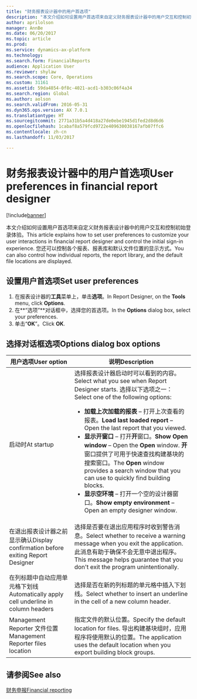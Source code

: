 ```yaml
---
title: "财务报表设计器中的用户首选项"
description: "本文介绍如何设置用户首选项来自定义财务报表设计器中的用户交互和控制初始登录体验。 您还可以控制各个报表、报表库和默认文件位置的显示方式。"
author: aprilolson
manager: AnnBe
ms.date: 06/20/2017
ms.topic: article
ms.prod: 
ms.service: dynamics-ax-platform
ms.technology: 
ms.search.form: FinancialReports
audience: Application User
ms.reviewer: shylaw
ms.search.scope: Core, Operations
ms.custom: 31161
ms.assetid: 59da4854-0f8c-4021-acd1-b303c06f4a34
ms.search.region: Global
ms.author: aolson
ms.search.validFrom: 2016-05-31
ms.dyn365.ops.version: AX 7.0.1
ms.translationtype: HT
ms.sourcegitcommit: 2771a31b5a4d418a27de0ebe1945d1fed2d8d6d6
ms.openlocfilehash: 1cabaf8a579fcd9722e409630038167afb07ffc6
ms.contentlocale: zh-cn
ms.lasthandoff: 11/03/2017

---
```


# <a name="user-preferences-in-financial-report-designer"></a><span data-ttu-id="c4c30-104">财务报表设计器中的用户首选项</span><span class="sxs-lookup"><span data-stu-id="c4c30-104">User preferences in financial report designer</span></span>

[!include[banner](../includes/banner.md)]


<span data-ttu-id="c4c30-105">本文介绍如何设置用户首选项来自定义财务报表设计器中的用户交互和控制初始登录体验。</span><span class="sxs-lookup"><span data-stu-id="c4c30-105">This article explains how to set user preferences to customize your user interactions in financial report designer and control the initial sign-in experience.</span></span> <span data-ttu-id="c4c30-106">您还可以控制各个报表、报表库和默认文件位置的显示方式。</span><span class="sxs-lookup"><span data-stu-id="c4c30-106">You can also control how individual reports, the report library, and the default file locations are displayed.</span></span> 

<a name="set-user-preferences"></a><span data-ttu-id="c4c30-107">设置用户首选项</span><span class="sxs-lookup"><span data-stu-id="c4c30-107">Set user preferences</span></span>
--------------------

1.  <span data-ttu-id="c4c30-108">在报表设计器的**工具**菜单上，单击**选项**。</span><span class="sxs-lookup"><span data-stu-id="c4c30-108">In Report Designer, on the **Tools** menu, click **Options**.</span></span>
2.  <span data-ttu-id="c4c30-109">在**“选项”**对话框中，选择您的首选项。</span><span class="sxs-lookup"><span data-stu-id="c4c30-109">In the **Options** dialog box, select your preferences.</span></span>
3.  <span data-ttu-id="c4c30-110">单击“**OK**”。</span><span class="sxs-lookup"><span data-stu-id="c4c30-110">Click **OK**.</span></span>

## <a name="options-dialog-box-options"></a><span data-ttu-id="c4c30-111">选择对话框选项</span><span class="sxs-lookup"><span data-stu-id="c4c30-111">Options dialog box options</span></span>
<table>
<thead>
<tr class="header">
<th><span data-ttu-id="c4c30-112">用户选项</span><span class="sxs-lookup"><span data-stu-id="c4c30-112">User option</span></span></th>
<th><span data-ttu-id="c4c30-113">说明</span><span class="sxs-lookup"><span data-stu-id="c4c30-113">Description</span></span></th>
</tr>
</thead>
<tbody>
<tr class="odd">
<td><span data-ttu-id="c4c30-114">启动时</span><span class="sxs-lookup"><span data-stu-id="c4c30-114">At startup</span></span></td>
<td><span data-ttu-id="c4c30-115">选择报表设计器启动时可以看到的内容。</span><span class="sxs-lookup"><span data-stu-id="c4c30-115">Select what you see when Report Designer starts.</span></span> <span data-ttu-id="c4c30-116">选择以下选项之一：</span><span class="sxs-lookup"><span data-stu-id="c4c30-116">Select one of the following options:</span></span>
<ul>
<li><span data-ttu-id="c4c30-117"><strong>加载上次加载的报表</strong> – 打开上次查看的报表。</span><span class="sxs-lookup"><span data-stu-id="c4c30-117"><strong>Load last loaded report</strong> – Open the last report that you viewed.</span></span></li>
<li><span data-ttu-id="c4c30-118"><strong>显示开窗口</strong> – 打开<strong>开</strong>窗口。</span><span class="sxs-lookup"><span data-stu-id="c4c30-118"><strong>Show Open window</strong> – Open the <strong>Open</strong> window.</span></span> <span data-ttu-id="c4c30-119"><strong>开</strong>窗口提供了可用于快速查找构建基块的搜索窗口。</span><span class="sxs-lookup"><span data-stu-id="c4c30-119">The <strong>Open</strong> window provides a search window that you can use to quickly find building blocks.</span></span></li>
<li><span data-ttu-id="c4c30-120"><strong>显示空环境</strong> – 打开一个空的设计器窗口。</span><span class="sxs-lookup"><span data-stu-id="c4c30-120"><strong>Show empty environment</strong> – Open an empty designer window.</span></span></li>
</ul></td>
</tr>
<tr class="even">
<td><span data-ttu-id="c4c30-121">在退出报表设计器之前显示确认</span><span class="sxs-lookup"><span data-stu-id="c4c30-121">Display confirmation before exiting Report Designer</span></span></td>
<td><span data-ttu-id="c4c30-122">选择是否要在退出应用程序时收到警告消息。</span><span class="sxs-lookup"><span data-stu-id="c4c30-122">Select whether to receive a warning message when you exit the application.</span></span> <span data-ttu-id="c4c30-123">此消息有助于确保不会无意中退出程序。</span><span class="sxs-lookup"><span data-stu-id="c4c30-123">This message helps guarantee that you don't exit the program unintentionally.</span></span></td>
</tr>
<tr class="odd">
<td><span data-ttu-id="c4c30-124">在列标题中自动应用单元格下划线</span><span class="sxs-lookup"><span data-stu-id="c4c30-124">Automatically apply cell underline in column headers</span></span></td>
<td><span data-ttu-id="c4c30-125">选择是否在新的列标题的单元格中插入下划线。</span><span class="sxs-lookup"><span data-stu-id="c4c30-125">Select whether to insert an underline in the cell of a new column header.</span></span></td>
</tr>
<tr class="even">
<td><span data-ttu-id="c4c30-126">Management Reporter 文件位置</span><span class="sxs-lookup"><span data-stu-id="c4c30-126">Management Reporter files location</span></span></td>
<td><span data-ttu-id="c4c30-127">指定文件的默认位置。</span><span class="sxs-lookup"><span data-stu-id="c4c30-127">Specify the default location for files.</span></span> <span data-ttu-id="c4c30-128">导出构建基块组时，应用程序将使用默认的位置。</span><span class="sxs-lookup"><span data-stu-id="c4c30-128">The application uses the default location when you export building block groups.</span></span></td>
</tr>
</tbody>
</table>



<a name="see-also"></a><span data-ttu-id="c4c30-129">请参阅</span><span class="sxs-lookup"><span data-stu-id="c4c30-129">See also</span></span>
--------

[<span data-ttu-id="c4c30-130">财务申报</span><span class="sxs-lookup"><span data-stu-id="c4c30-130">Financial reporting</span></span>](financial-reporting-intro.md)




